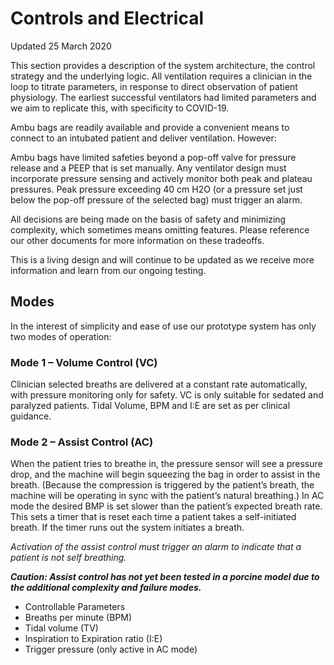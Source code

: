 # Controls and Electrical

Updated 25 March 2020

This section provides a description of the system architecture, the control strategy and the underlying logic. All ventilation requires a clinician in the loop to titrate parameters, in response to direct observation of patient physiology. The earliest successful ventilators had limited parameters and we aim to replicate this, with specificity to COVID-19.

Ambu bags are readily available and provide a convenient means to connect to an intubated patient and deliver ventilation. However:

Ambu bags have limited safeties beyond a pop-off valve for pressure release and a PEEP that is set manually. Any ventilator design must incorporate pressure sensing and actively monitor both peak and plateau pressures. Peak pressure exceeding 40 cm H2O (or a pressure set just below the pop-off pressure of the selected bag) must trigger an alarm.

 All decisions are being made on the basis of safety and minimizing complexity, which sometimes means omitting features. Please reference our other documents for more information on these tradeoffs. 

This is a living design and will continue to be updated as we receive more information and learn from our ongoing testing.

## Modes
In the interest of simplicity and ease of use our prototype system has only two modes of operation:

### Mode 1 – Volume Control (VC) 
 Clinician selected breaths are delivered at a constant rate automatically, with pressure monitoring only for safety. VC is only suitable for sedated and paralyzed patients. Tidal Volume, BPM and I:E are set as per clinical guidance.

### Mode 2 – Assist Control (AC) 
When the patient tries to breathe in, the pressure sensor will see a pressure drop, and the machine will begin squeezing the bag in order to assist in the breath. (Because the compression is triggered by the patient’s breath, the machine will be operating in sync with the patient’s natural breathing.) In AC mode the desired BMP is set slower than the patient’s expected breath rate. This sets a timer that is reset each time a patient takes a self-initiated breath. If the timer runs out the system initiates a breath.

*Activation of the assist control must trigger an alarm to indicate that a patient is not self breathing.*

***Caution: Assist control has not yet been tested in a porcine model due to the additional complexity and failure modes.***

- Controllable Parameters
- Breaths per minute (BPM)
- Tidal volume (TV)
- Inspiration to Expiration ratio (I:E)
- Trigger pressure (only active in AC mode)



